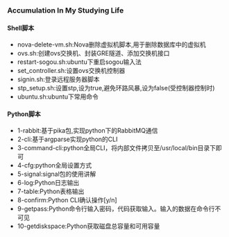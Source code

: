 ### Accumulation In My Studying Life

#### Shell脚本

- nova-delete-vm.sh:Nova删除虚拟机脚本,用于删除数据库中的虚拟机
- ovs.sh:创建ovs交换机、封装GRE隧道、添加交换机接口
- restart-sogou.sh:ubuntu下重启sogou输入法
- set_controller.sh:设置ovs交换机控制器
- signin.sh:登录远程服务器脚本
- stp_setup.sh:设置stp,设为true,避免环路风暴,设为false(受控制器控制时)
- ubuntu.sh:ubuntu下常用命令

#### Python脚本

- 1-rabbit:基于pika包,实现python下的RabbitMQ通信
- 2-cli:基于argparse实现python的CLI
- 3-command-cli:python全局CLI，将内部文件拷贝至/usr/local/bin目录下即可
- 4-cfg:python全局设置方式
- 5-signal:signal包的使用讲解
- 6-log:Python日志输出
- 7-table:Python表格输出
- 8-confirm:Python CLI确认操作[y/n]
- 9-getpass:Python命令行输入密码，代码获取输入。输入的数据在命令行不可见
- 10-getdiskspace:Python获取磁盘总容量和可用容量
